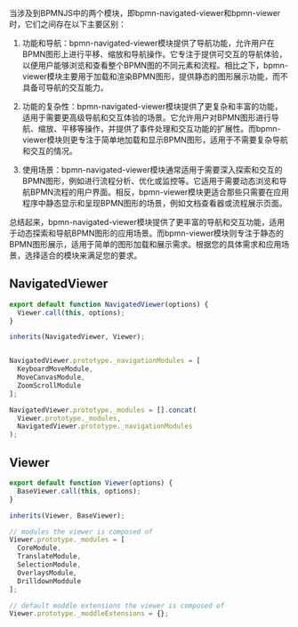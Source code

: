 当涉及到BPMNJS中的两个模块，即bpmn-navigated-viewer和bpmn-viewer时，它们之间存在以下主要区别：

1. 功能和导航：bpmn-navigated-viewer模块提供了导航功能，允许用户在BPMN图形上进行平移、缩放和导航操作。它专注于提供可交互的导航体验，以便用户能够浏览和查看整个BPMN图的不同元素和流程。相比之下，bpmn-viewer模块主要用于加载和渲染BPMN图形，提供静态的图形展示功能，而不具备可导航的交互能力。

2. 功能的复杂性：bpmn-navigated-viewer模块提供了更复杂和丰富的功能，适用于需要更高级导航和交互体验的场景。它允许用户对BPMN图形进行导航、缩放、平移等操作，并提供了事件处理和交互功能的扩展性。而bpmn-viewer模块则更专注于简单地加载和显示BPMN图形，适用于不需要复杂导航和交互的情况。

3. 使用场景：bpmn-navigated-viewer模块通常适用于需要深入探索和交互的BPMN图形，例如进行流程分析、优化或监控等。它适用于需要动态浏览和导航BPMN流程的用户界面。相反，bpmn-viewer模块更适合那些只需要在应用程序中静态显示和呈现BPMN图形的场景，例如文档查看器或流程展示页面。

总结起来，bpmn-navigated-viewer模块提供了更丰富的导航和交互功能，适用于动态探索和导航BPMN图形的应用场景。而bpmn-viewer模块则专注于静态的BPMN图形展示，适用于简单的图形加载和展示需求。根据您的具体需求和应用场景，选择适合的模块来满足您的要求。

## NavigatedViewer
```javascript
export default function NavigatedViewer(options) {
  Viewer.call(this, options);
}

inherits(NavigatedViewer, Viewer);


NavigatedViewer.prototype._navigationModules = [
  KeyboardMoveModule,
  MoveCanvasModule,
  ZoomScrollModule
];

NavigatedViewer.prototype._modules = [].concat(
  Viewer.prototype._modules,
  NavigatedViewer.prototype._navigationModules
);
```

## Viewer
```javascript
export default function Viewer(options) {
  BaseViewer.call(this, options);
}

inherits(Viewer, BaseViewer);

// modules the viewer is composed of
Viewer.prototype._modules = [
  CoreModule,
  TranslateModule,
  SelectionModule,
  OverlaysModule,
  DrilldownModdule
];

// default moddle extensions the viewer is composed of
Viewer.prototype._moddleExtensions = {};
```